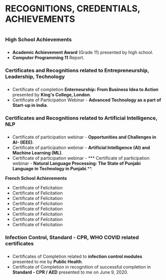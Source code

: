 # RECOGNITIONS, CREDENTIALS, ACHIEVEMENTS <h1>

### High School Achievements <h3>
* **Academic Achievement Award** (Grade 11) presented by high school.
* **Computer Programming 11** Report.
  
### Certificates and Recognitions related to Entrepreneurship, Leadership, Technology <h3>
* Certificate of completion **Enterneurship: From Business Idea to Action** presented by **King's College, London**. 
* Certificate of Participation Webinar - **Advanced Technology as a part of Start-up in India**.

  
### Certificates and Recognitions related to Artificial Intelligence, NLP <h3>
* Certificate of participation webinar - **Opportunities and Challenges in AI- (IEEE)**.
* Certificate of participation webinar -  **Artificial Intelligence (AI) and Machine Learning (ML)**.
* Certificate of participation webinar - *** Certificate of participation webinar - **Natural Language Processing: The State of Punjabi Language in Technology in Punjabi**.**.

**French School Achievements**
* Certificate of Felicitation 
* Certificate of Felicitation 
* Certificate of Felicitation 
* Certificate of Felicitation 
* Certificate of Felicitation 
* Certificate of Felicitation 
* Certificate of Felicitation 
* Certificate of Felicitation 


### Infection Control, Standard - CPR, WHO COVID related certificates <h3>
 * Certificates of Completion related to **infection control modules** presented to me by **Public Health**.
 * Certificate of Completion in recognition of successful completion in **Standard - CPR / AED** presented to me on June 9, 2020.
